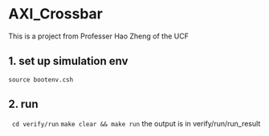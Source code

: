 # AXI_Crossbar
This is a project from Professer Hao Zheng of the UCF 

## 1. set up simulation env
``` source bootenv.csh ```
## 2. run 
``` cd verify/run```
``` make clear && make run ```
the output is in verify/run/run_result


